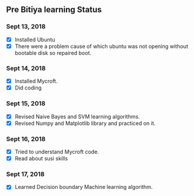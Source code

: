 ## Pre Bitiya learning Status

### Sept 13, 2018
* [x] Installed Ubuntu
* [x] There were a problem cause of which ubuntu was not opening without bootable disk so repaired boot.
### Sept 14, 2018
* [x] Installed Mycroft.
* [x] Did coding
### Sept 15, 2018
* [x] Revised Naive Bayes and SVM learning algorithms.
* [x] Revised Numpy and Matplotlib library and practiced on it.
### Sept 16, 2018
* [x] Tried to understand Mycroft code.
* [x] Read about susi skills
### Sept 17, 2018
* [x] Learned Decision boundary Machine learning algorithm.
